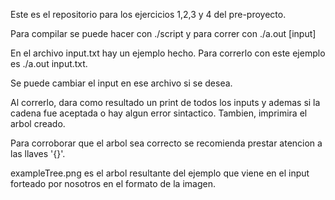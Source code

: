 Este es el repositorio para los ejercicios 1,2,3 y 4 del pre-proyecto.

Para compilar se puede hacer con ./script y para correr con ./a.out [input]

En el archivo input.txt hay un ejemplo hecho. Para correrlo con este ejemplo es ./a.out input.txt. 

Se puede cambiar el input en ese archivo si se desea.

Al correrlo, dara como resultado un print de todos los inputs y ademas si la cadena fue aceptada o hay algun error sintactico. Tambien, imprimira el arbol creado.

Para corroborar que el arbol sea correcto se recomienda prestar atencion a las llaves '{}'.

exampleTree.png es el arbol resultante del ejemplo que viene en el input forteado por nosotros en el formato de la imagen.



